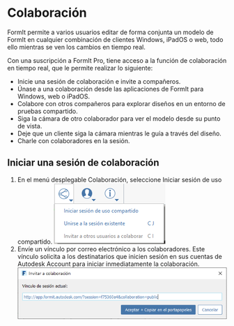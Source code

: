 # Colaboración

FormIt permite a varios usuarios editar de forma conjunta un modelo de FormIt en cualquier combinación de clientes Windows, iPadOS o web, todo ello mientras se ven los cambios en tiempo real.

Con una suscripción a FormIt Pro, tiene acceso a la función de colaboración en tiempo real, que le permite realizar lo siguiente:

* Inicie una sesión de colaboración e invite a compañeros.
* Únase a una colaboración desde las aplicaciones de FormIt para Windows, web o iPadOS.
* Colabore con otros compañeros para explorar diseños en un entorno de pruebas compartido.
* Siga la cámara de otro colaborador para ver el modelo desde su punto de vista.
* Deje que un cliente siga la cámara mientras le guía a través del diseño.
* Charle con colaboradores en la sesión.

## Iniciar una sesión de colaboración

1. En el menú desplegable Colaboración, seleccione Iniciar sesión de uso compartido. ![](../.gitbook/assets/6c166d38-6851-4d62-b2dc-8f83efd958f8.png)
2. Envíe un vínculo por correo electrónico a los colaboradores. Este vínculo solicita a los destinatarios que inicien sesión en sus cuentas de Autodesk Account para iniciar inmediatamente la colaboración. ![](../.gitbook/assets/collaborate.png)



